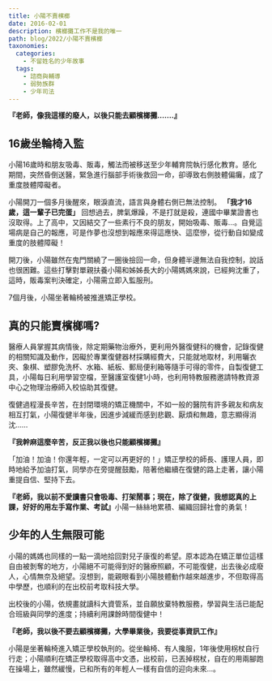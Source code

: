 ```yaml
---
title: 小陽不賣檳榔
date: 2016-02-01
description: 檳榔攤工作不是我的唯一
path: blog/2022/小陽不賣檳榔
taxonomies:
  categories: 
    - 不留姓名的少年故事
  tags: 
    - 諮商與輔導
    - 弱勢族群
    - 少年司法
---
```

**『老師，像我這樣的廢人，以後只能去顧檳榔攤…….』**

## 16歲坐輪椅入監
小陽16歲時和朋友吸毒、販毒，觸法而被移送至少年輔育院執行感化教育。感化期間，突然昏倒送醫，緊急進行腦部手術後救回一命，卻導致右側肢體偏癱，成了重度肢體障礙者。

小陽開刀一個多月後醒來，眼淚直流，語言與身體右側已無法控制。
 **「我才16歲，這一輩子已完蛋」** 回想過去，脾氣爆躁，不是打就是殺，連國中畢業證書也沒取得。上了高中，又因結交了一些素行不良的朋友，開始吸毒、販毒…。自覺這場病是自己的報應，可是作夢也沒想到報應來得這應快、這麼慘，從行動自如變成重度的肢體障礙！

開刀後，小陽雖然在鬼門關繞了一圈後撿回一命，但身體半邊無法自我控制，說話也很困難。這些打擊對單親扶養小陽和姊姊長大的小陽媽媽來說，已經夠沈重了，這時，販毒案判決確定，小陽需立即入監服刑。

7個月後，小陽坐著輪椅被推進矯正學校。

## 真的只能賣檳榔嗎?
醫療人員掌握其病情後，除定期藥物治療外，更利用外醫復健科的機會，記錄復健的相關知識及動作，因礙於專業復健器材採購經費大，只能就地取材，利用曬衣夾、象棋、塑膠免洗杯、水箱、紙板、郵局便利箱等隨手可得的零件，自製復健工具，小陽每日利用學習空檔，至醫護室復健1小時，也利用特教服務邀請特教資源中心之物理治療師入校協助其復健。

復健過程漫長辛苦，在封閉環境的矯正機關中，不如一般的醫院有許多親友和病友相互打氣，小陽復健半年後，因進步減緩而感到悲觀、厭煩和無趣，意志顯得消沈……

**『我幹麻這麼辛苦，反正我以後也只能顧檳榔攤』**

「加油！加油！你還年輕，一定可以再更好的！」矯正學校的師長、護理人員，即時地給予加油打氣，同學亦在旁提醒鼓勵，陪著他繼續在復健的路上走著，讓小陽重提自信、堅持下去。

<strong>『老師，我以前不愛讀書只會吸毒、打架鬧事；現在，除了復健，我想認真的上課，好好的用左手寫作業、考試』</strong>小陽一絲絲地累積、編織回歸社會的勇氣！

## 少年的人生無限可能
小陽的媽媽也同樣的一點一滴地拾回對兒子康復的希望。原本認為在矯正單位這樣自由被剝奪的地方，小陽絕不可能得到好的醫療照顧，不可能復健，出去後必成廢人，心情無奈及絕望。沒想到，能親眼看到小陽肢體動作越來越進步，不但取得高中學歷，也順利的在出校前考取科技大學。

出校後的小陽，依規畫就讀科大資管系，並自願放棄特教服務，學習與生活已能配合班級與同學的進度；持續利用課餘時間復健中！

**『老師，我以後不要去顧檳榔攤，大學畢業後，我要從事資訊工作』**

小陽是坐著輪椅進入矯正學校執刑的。從坐輪椅、有人攙服，1年後使用柺杖自行行走；小陽順利在矯正學校取得高中文憑，出校前，已丟掉柺杖，自在的用兩腳跑在操場上，雖然緩慢，已和所有的年輕人一樣有自信的迎向未來…。

